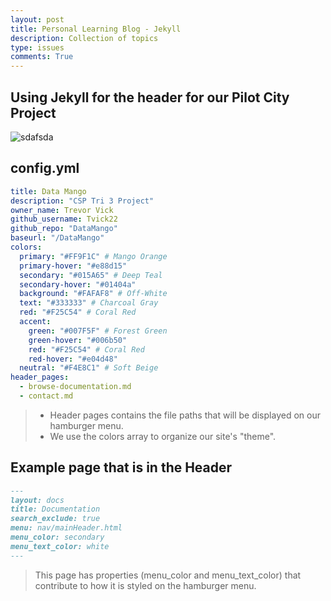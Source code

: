 ```yaml
---
layout: post
title: Personal Learning Blog - Jekyll
description: Collection of topics
type: issues
comments: True
---
```


## Using Jekyll for the header for our Pilot City Project

![sdafsda]({{site.baseurl}}/images/jekyll_hamburger_menu.png)

## config.yml

```yml
title: Data Mango
description: "CSP Tri 3 Project"
owner_name: Trevor Vick
github_username: Tvick22
github_repo: "DataMango"
baseurl: "/DataMango"
colors:
  primary: "#FF9F1C" # Mango Orange
  primary-hover: "#e88d15"
  secondary: "#015A65" # Deep Teal
  secondary-hover: "#01404a"
  background: "#FAFAF8" # Off-White
  text: "#333333" # Charcoal Gray
  red: "#F25C54" # Coral Red
  accent:
    green: "#007F5F" # Forest Green
    green-hover: "#006b50"
    red: "#F25C54" # Coral Red
    red-hover: "#e04d48"
  neutral: "#F4E8C1" # Soft Beige
header_pages:
  - browse-documentation.md
  - contact.md
```

> - Header pages contains the file paths that will be displayed on our hamburger menu.
> - We use the colors array to organize our site's "theme".

## Example page that is in the Header

```markdown
---
layout: docs
title: Documentation
search_exclude: true
menu: nav/mainHeader.html
menu_color: secondary
menu_text_color: white
---
```

> This page has properties (menu_color and menu_text_color) that contribute to how it is styled on the hamburger menu.
